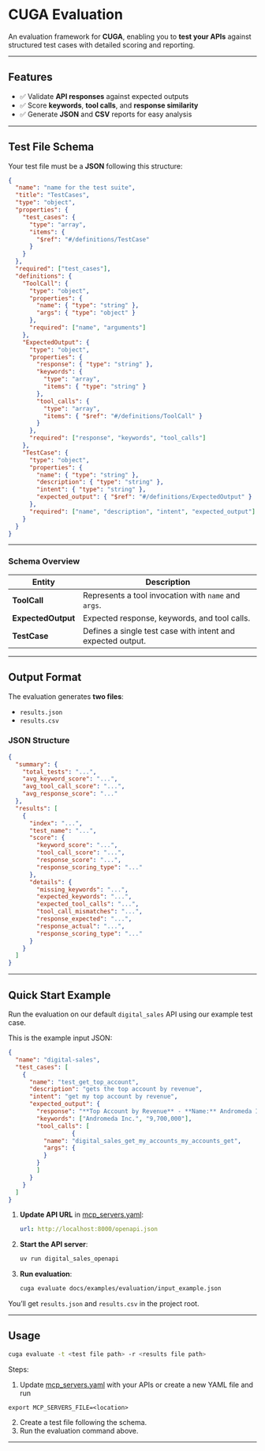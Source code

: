 
# **CUGA Evaluation**  

An evaluation framework for **CUGA**, enabling you to **test your APIs** against structured test cases with detailed scoring and reporting.

---

## **Features**
- ✅ Validate **API responses** against expected outputs  
- ✅ Score **keywords**, **tool calls**, and **response similarity**  
- ✅ Generate **JSON** and **CSV** reports for easy analysis  

---

## **Test File Schema**

Your test file must be a **JSON** following this structure:

```json
{
  "name": "name for the test suite",
  "title": "TestCases",
  "type": "object",
  "properties": {
    "test_cases": {
      "type": "array",
      "items": {
        "$ref": "#/definitions/TestCase"
      }
    }
  },
  "required": ["test_cases"],
  "definitions": {
    "ToolCall": {
      "type": "object",
      "properties": {
        "name": { "type": "string" },
        "args": { "type": "object" }
      },
      "required": ["name", "arguments"]
    },
    "ExpectedOutput": {
      "type": "object",
      "properties": {
        "response": { "type": "string" },
        "keywords": {
          "type": "array",
          "items": { "type": "string" }
        },
        "tool_calls": {
          "type": "array",
          "items": { "$ref": "#/definitions/ToolCall" }
        }
      },
      "required": ["response", "keywords", "tool_calls"]
    },
    "TestCase": {
      "type": "object",
      "properties": {
        "name": { "type": "string" },
        "description": { "type": "string" },
        "intent": { "type": "string" },
        "expected_output": { "$ref": "#/definitions/ExpectedOutput" }
      },
      "required": ["name", "description", "intent", "expected_output"]
    }
  }
}
```

---

### **Schema Overview**
| Entity           | Description                                  |
|------------------|----------------------------------------------|
| **ToolCall**     | Represents a tool invocation with `name` and `args`. |
| **ExpectedOutput** | Expected response, keywords, and tool calls. |
| **TestCase**     | Defines a single test case with intent and expected output. |

---

## **Output Format**

The evaluation generates **two files**:  
- `results.json`  
- `results.csv`  

### **JSON Structure**
```json
{
  "summary": {
    "total_tests": "...",
    "avg_keyword_score": "...",
    "avg_tool_call_score": "...",
    "avg_response_score": "..."
  },
  "results": [
    {
      "index": "...",
      "test_name": "...",
      "score": {
        "keyword_score": "...",
        "tool_call_score": "...",
        "response_score": "...",
        "response_scoring_type": "..."
      },
      "details": {
        "missing_keywords": "...",
        "expected_keywords": "...",
        "expected_tool_calls": "...",
        "tool_call_mismatches": "...",
        "response_expected": "...",
        "response_actual": "...",
        "response_scoring_type": "..."
      }
    }
  ]
}
```

---

## **Quick Start Example**

Run the evaluation on our default `digital_sales` API using our example test case.

This is the example input JSON:
```json
{
  "name": "digital-sales",
  "test_cases": [
    {
      "name": "test_get_top_account",
      "description": "gets the top account by revenue",
      "intent": "get my top account by revenue",
      "expected_output": {
        "response": "**Top Account by Revenue** - **Name:** Andromeda Inc. - **Revenue:** $9,700,000 - **Account ID:** acc_49",
        "keywords": ["Andromeda Inc.", "9,700,000"],
        "tool_calls": [
                  {
          "name": "digital_sales_get_my_accounts_my_accounts_get",
          "args": {
          }
        }
        ]
      }
    }
  ]
}

```

1. **Update API URL** in [mcp_servers.yaml](src/cuga/backend/tools_env/registry/config/mcp_servers.yaml):  
   ```yaml
   url: http://localhost:8000/openapi.json
   ```
2. **Start the API server**:  
   ```bash
   uv run digital_sales_openapi
   ```
3. **Run evaluation**:  
   ```bash
   cuga evaluate docs/examples/evaluation/input_example.json
   ```

You’ll get `results.json` and `results.csv` in the project root.

---

## **Usage**
```bash
cuga evaluate -t <test file path> -r <results file path>
```

Steps:
1. Update [mcp_servers.yaml](src/cuga/backend/tools_env/registry/config/mcp_servers.yaml) with your APIs or create a new YAML file and run 
```shell
export MCP_SERVERS_FILE=<location>
```
2. Create a test file following the schema.
3. Run the evaluation command above.

---
